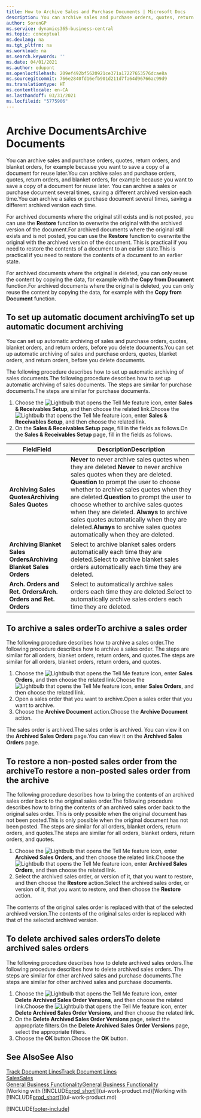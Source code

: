 ```yaml
---
title: How to Archive Sales and Purchase Documents | Microsoft Docs
description: You can archive sales and purchase orders, quotes, return orders, and blanket orders, and you can use the archived document to recreate the document that it was archived from.
author: SorenGP
ms.service: dynamics365-business-central
ms.topic: conceptual
ms.devlang: na
ms.tgt_pltfrm: na
ms.workload: na
ms.search.keywords: ''
ms.date: 04/01/2021
ms.author: edupont
ms.openlocfilehash: 209ef492bf5620921ce371a17227653576dcae8a
ms.sourcegitcommit: 766e2840fd16efb901d211d7fa64d96766ac99d9
ms.translationtype: HT
ms.contentlocale: en-CA
ms.lasthandoff: 03/31/2021
ms.locfileid: "5775906"
---
```

# <a name="archive-documents"></a><span data-ttu-id="631d5-103">Archive Documents</span><span class="sxs-lookup"><span data-stu-id="631d5-103">Archive Documents</span></span>
<span data-ttu-id="631d5-104">You can archive sales and purchase orders, quotes, return orders, and blanket orders, for example because you want to save a copy of a document for reuse later.</span><span class="sxs-lookup"><span data-stu-id="631d5-104">You can archive sales and purchase orders, quotes, return orders, and blanket orders, for example because you want to save a copy of a document for reuse later.</span></span> <span data-ttu-id="631d5-105">You can archive a sales or purchase document several times, saving a different archived version each time.</span><span class="sxs-lookup"><span data-stu-id="631d5-105">You can archive a sales or purchase document several times, saving a different archived version each time.</span></span>

<span data-ttu-id="631d5-106">For archived documents where the original still exists and is not posted, you can use the **Restore** function to overwrite the original with the archived version of the document.</span><span class="sxs-lookup"><span data-stu-id="631d5-106">For archived documents where the original still exists and is not posted, you can use the **Restore** function to overwrite the original with the archived version of the document.</span></span> <span data-ttu-id="631d5-107">This is practical if you need to restore the contents of a document to an earlier state.</span><span class="sxs-lookup"><span data-stu-id="631d5-107">This is practical if you need to restore the contents of a document to an earlier state.</span></span>

<span data-ttu-id="631d5-108">For archived documents where the original is deleted, you can only reuse the content by copying the data, for example with the **Copy from Document** function.</span><span class="sxs-lookup"><span data-stu-id="631d5-108">For archived documents where the original is deleted, you can only reuse the content by copying the data, for example with the **Copy from Document** function.</span></span>   

## <a name="to-set-up-automatic-document-archiving"></a><span data-ttu-id="631d5-109">To set up automatic document archiving</span><span class="sxs-lookup"><span data-stu-id="631d5-109">To set up automatic document archiving</span></span>  
<span data-ttu-id="631d5-110">You can set up automatic archiving of sales and purchase orders, quotes, blanket orders, and return orders, before you delete documents.</span><span class="sxs-lookup"><span data-stu-id="631d5-110">You can set up automatic archiving of sales and purchase orders, quotes, blanket orders, and return orders, before you delete documents.</span></span>

<span data-ttu-id="631d5-111">The following procedure describes how to set up automatic archiving of sales documents.</span><span class="sxs-lookup"><span data-stu-id="631d5-111">The following procedure describes how to set up automatic archiving of sales documents.</span></span> <span data-ttu-id="631d5-112">The steps are similar for purchase documents.</span><span class="sxs-lookup"><span data-stu-id="631d5-112">The steps are similar for purchase documents.</span></span>
1.  <span data-ttu-id="631d5-113">Choose the ![Lightbulb that opens the Tell Me feature](media/ui-search/search_small.png "Tell me what you want to do") icon, enter **Sales & Receivables Setup**, and then choose the related link.</span><span class="sxs-lookup"><span data-stu-id="631d5-113">Choose the ![Lightbulb that opens the Tell Me feature](media/ui-search/search_small.png "Tell me what you want to do") icon, enter **Sales & Receivables Setup**, and then choose the related link.</span></span>
2. <span data-ttu-id="631d5-114">On the **Sales & Receivables Setup** page, fill in the fields as follows.</span><span class="sxs-lookup"><span data-stu-id="631d5-114">On the **Sales & Receivables Setup** page, fill in the fields as follows.</span></span>

|<span data-ttu-id="631d5-115">Field</span><span class="sxs-lookup"><span data-stu-id="631d5-115">Field</span></span>|<span data-ttu-id="631d5-116">Description</span><span class="sxs-lookup"><span data-stu-id="631d5-116">Description</span></span>|
|-----|-----------|
|<span data-ttu-id="631d5-117">**Archiving Sales Quotes**</span><span class="sxs-lookup"><span data-stu-id="631d5-117">**Archiving Sales Quotes**</span></span>|<span data-ttu-id="631d5-118">**Never** to never archive sales quotes when they are deleted.</span><span class="sxs-lookup"><span data-stu-id="631d5-118">**Never** to never archive sales quotes when they are deleted.</span></span> <span data-ttu-id="631d5-119">**Question** to prompt the user to choose whether to archive sales quotes when they are deleted.</span><span class="sxs-lookup"><span data-stu-id="631d5-119">**Question** to prompt the user to choose whether to archive sales quotes when they are deleted.</span></span> <span data-ttu-id="631d5-120">**Always** to archive sales quotes automatically when they are deleted.</span><span class="sxs-lookup"><span data-stu-id="631d5-120">**Always** to archive sales quotes automatically when they are deleted.</span></span>|
|<span data-ttu-id="631d5-121">**Archiving Blanket Sales Orders**</span><span class="sxs-lookup"><span data-stu-id="631d5-121">**Archiving Blanket Sales Orders**</span></span>|<span data-ttu-id="631d5-122">Select to archive blanket sales orders automatically each time they are deleted.</span><span class="sxs-lookup"><span data-stu-id="631d5-122">Select to archive blanket sales orders automatically each time they are deleted.</span></span>|
|<span data-ttu-id="631d5-123">**Arch. Orders and Ret. Orders**</span><span class="sxs-lookup"><span data-stu-id="631d5-123">**Arch. Orders and Ret. Orders**</span></span>|<span data-ttu-id="631d5-124">Select to automatically archive sales orders each time they are deleted.</span><span class="sxs-lookup"><span data-stu-id="631d5-124">Select to automatically archive sales orders each time they are deleted.</span></span>|

## <a name="to-archive-a-sales-order"></a><span data-ttu-id="631d5-125">To archive a sales order</span><span class="sxs-lookup"><span data-stu-id="631d5-125">To archive a sales order</span></span>
<span data-ttu-id="631d5-126">The following procedure describes how to archive a sales order.</span><span class="sxs-lookup"><span data-stu-id="631d5-126">The following procedure describes how to archive a sales order.</span></span> <span data-ttu-id="631d5-127">The steps are similar for all orders, blanket orders, return orders, and quotes.</span><span class="sxs-lookup"><span data-stu-id="631d5-127">The steps are similar for all orders, blanket orders, return orders, and quotes.</span></span>

1.  <span data-ttu-id="631d5-128">Choose the ![Lightbulb that opens the Tell Me feature](media/ui-search/search_small.png "Tell me what you want to do") icon, enter **Sales Orders**, and then choose the related link.</span><span class="sxs-lookup"><span data-stu-id="631d5-128">Choose the ![Lightbulb that opens the Tell Me feature](media/ui-search/search_small.png "Tell me what you want to do") icon, enter **Sales Orders**, and then choose the related link.</span></span>  
2.  <span data-ttu-id="631d5-129">Open a sales order that you want to archive.</span><span class="sxs-lookup"><span data-stu-id="631d5-129">Open a sales order that you want to archive.</span></span>  
3.  <span data-ttu-id="631d5-130">Choose the **Archive Document** action.</span><span class="sxs-lookup"><span data-stu-id="631d5-130">Choose the **Archive Document** action.</span></span>

<span data-ttu-id="631d5-131">The sales order is archived.</span><span class="sxs-lookup"><span data-stu-id="631d5-131">The sales order is archived.</span></span> <span data-ttu-id="631d5-132">You can view it on the **Archived Sales Orders** page.</span><span class="sxs-lookup"><span data-stu-id="631d5-132">You can view it on the **Archived Sales Orders** page.</span></span>

## <a name="to-restore-a-non-posted-sales-order-from-the-archive"></a><span data-ttu-id="631d5-133">To restore a non-posted sales order from the archive</span><span class="sxs-lookup"><span data-stu-id="631d5-133">To restore a non-posted sales order from the archive</span></span>
<span data-ttu-id="631d5-134">The following procedure describes how to bring the contents of an archived sales order back to the original sales order.</span><span class="sxs-lookup"><span data-stu-id="631d5-134">The following procedure describes how to bring the contents of an archived sales order back to the original sales order.</span></span> <span data-ttu-id="631d5-135">This is only possible when the original document has not been posted.</span><span class="sxs-lookup"><span data-stu-id="631d5-135">This is only possible when the original document has not been posted.</span></span> <span data-ttu-id="631d5-136">The steps are similar for all orders, blanket orders, return orders, and quotes.</span><span class="sxs-lookup"><span data-stu-id="631d5-136">The steps are similar for all orders, blanket orders, return orders, and quotes.</span></span>

1. <span data-ttu-id="631d5-137">Choose the ![Lightbulb that opens the Tell Me feature](media/ui-search/search_small.png "Tell me what you want to do") icon, enter **Archived Sales Orders**, and then choose the related link.</span><span class="sxs-lookup"><span data-stu-id="631d5-137">Choose the ![Lightbulb that opens the Tell Me feature](media/ui-search/search_small.png "Tell me what you want to do") icon, enter **Archived Sales Orders**, and then choose the related link.</span></span>
2. <span data-ttu-id="631d5-138">Select the archived sales order, or version of it, that you want to restore, and then choose the **Restore** action.</span><span class="sxs-lookup"><span data-stu-id="631d5-138">Select the archived sales order, or version of it, that you want to restore, and then choose the **Restore** action.</span></span>  

<span data-ttu-id="631d5-139">The contents of the original sales order is replaced with that of the selected archived version.</span><span class="sxs-lookup"><span data-stu-id="631d5-139">The contents of the original sales order is replaced with that of the selected archived version.</span></span>

## <a name="to-delete-archived-sales-orders"></a><span data-ttu-id="631d5-140">To delete archived sales orders</span><span class="sxs-lookup"><span data-stu-id="631d5-140">To delete archived sales orders</span></span>
<span data-ttu-id="631d5-141">The following procedure describes how to delete archived sales orders.</span><span class="sxs-lookup"><span data-stu-id="631d5-141">The following procedure describes how to delete archived sales orders.</span></span> <span data-ttu-id="631d5-142">The steps are similar for other archived sales and purchase documents.</span><span class="sxs-lookup"><span data-stu-id="631d5-142">The steps are similar for other archived sales and purchase documents.</span></span>

1.  <span data-ttu-id="631d5-143">Choose the ![Lightbulb that opens the Tell Me feature](media/ui-search/search_small.png "Tell me what you want to do") icon, enter **Delete Archived Sales Order Versions**, and then choose the related link.</span><span class="sxs-lookup"><span data-stu-id="631d5-143">Choose the ![Lightbulb that opens the Tell Me feature](media/ui-search/search_small.png "Tell me what you want to do") icon, enter **Delete Archived Sales Order Versions**, and then choose the related link.</span></span>  
2.  <span data-ttu-id="631d5-144">On the **Delete Archived Sales Order Versions** page, select the appropriate filters.</span><span class="sxs-lookup"><span data-stu-id="631d5-144">On the **Delete Archived Sales Order Versions** page, select the appropriate filters.</span></span>  
3.  <span data-ttu-id="631d5-145">Choose the **OK** button.</span><span class="sxs-lookup"><span data-stu-id="631d5-145">Choose the **OK** button.</span></span>

## <a name="see-also"></a><span data-ttu-id="631d5-146">See Also</span><span class="sxs-lookup"><span data-stu-id="631d5-146">See Also</span></span>
[<span data-ttu-id="631d5-147">Track Document Lines</span><span class="sxs-lookup"><span data-stu-id="631d5-147">Track Document Lines</span></span>](across-how-to-track-document-lines.md)  
[<span data-ttu-id="631d5-148">Sales</span><span class="sxs-lookup"><span data-stu-id="631d5-148">Sales</span></span>](sales-manage-sales.md)  
[<span data-ttu-id="631d5-149">General Business Functionality</span><span class="sxs-lookup"><span data-stu-id="631d5-149">General Business Functionality</span></span>](ui-across-business-areas.md)  
<span data-ttu-id="631d5-150">[Working with [!INCLUDE[prod_short](includes/prod_short.md)]](ui-work-product.md)</span><span class="sxs-lookup"><span data-stu-id="631d5-150">[Working with [!INCLUDE[prod_short](includes/prod_short.md)]](ui-work-product.md)</span></span>


[!INCLUDE[footer-include](includes/footer-banner.md)]